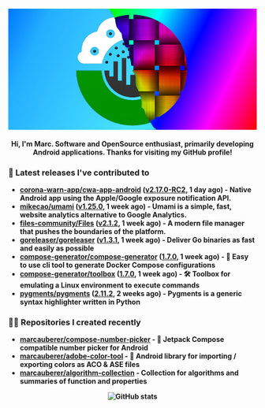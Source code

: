 <p align="center">
	<img src="https://raw.githubusercontent.com/marcauberer/marcauberer/master/images/frontpage-image.jpg">
	<br><br>
	<b>Hi, I'm Marc. Software and OpenSource enthusiast, primarily developing Android applications. Thanks for visiting my GitHub profile!
</p>

### 🚀 Latest releases I've contributed to


- [corona-warn-app/cwa-app-android](https://github.com/corona-warn-app/cwa-app-android) ([v2.17.0-RC2](https://github.com/corona-warn-app/cwa-app-android/releases/tag/v2.17.0-RC2), 1 day ago) - Native Android app using the Apple/Google exposure notification API.
- [mikecao/umami](https://github.com/mikecao/umami) ([v1.25.0](https://github.com/mikecao/umami/releases/tag/v1.25.0), 1 week ago) - Umami is a simple, fast, website analytics alternative to Google Analytics.
- [files-community/Files](https://github.com/files-community/Files) ([v2.1.2](https://github.com/files-community/Files/releases/tag/v2.1.2), 1 week ago) - A modern file manager that pushes the boundaries of the platform.
- [goreleaser/goreleaser](https://github.com/goreleaser/goreleaser) ([v1.3.1](https://github.com/goreleaser/goreleaser/releases/tag/v1.3.1), 1 week ago) - Deliver Go binaries as fast and easily as possible
- [compose-generator/compose-generator](https://github.com/compose-generator/compose-generator) ([1.7.0](https://github.com/compose-generator/compose-generator/releases/tag/1.7.0), 1 week ago) - 🐳 Easy to use cli tool to generate Docker Compose configurations
- [compose-generator/toolbox](https://github.com/compose-generator/toolbox) ([1.7.0](https://github.com/compose-generator/toolbox/releases/tag/1.7.0), 1 week ago) - 🛠️ Toolbox for emulating a Linux environment to execute commands
- [pygments/pygments](https://github.com/pygments/pygments) ([2.11.2](https://github.com/pygments/pygments/releases/tag/2.11.2), 2 weeks ago) - Pygments is a generic syntax highlighter written in Python

### 👨‍💻 Repositories I created recently
- [marcauberer/compose-number-picker](https://github.com/marcauberer/compose-number-picker) - 🔢 Jetpack Compose compatible number picker for Android
- [marcauberer/adobe-color-tool](https://github.com/marcauberer/adobe-color-tool) - 🎨 Android library for importing / exporting colors as ACO &amp; ASE files
- [marcauberer/algorithm-collection](https://github.com/marcauberer/algorithm-collection) - Collection for algorithms and summaries of function and properties

<p align="center">
	<img src="https://github-readme-stats.vercel.app/api?username=marcauberer&show_icons=true&theme=dark" alt="GitHub stats">
</p>
